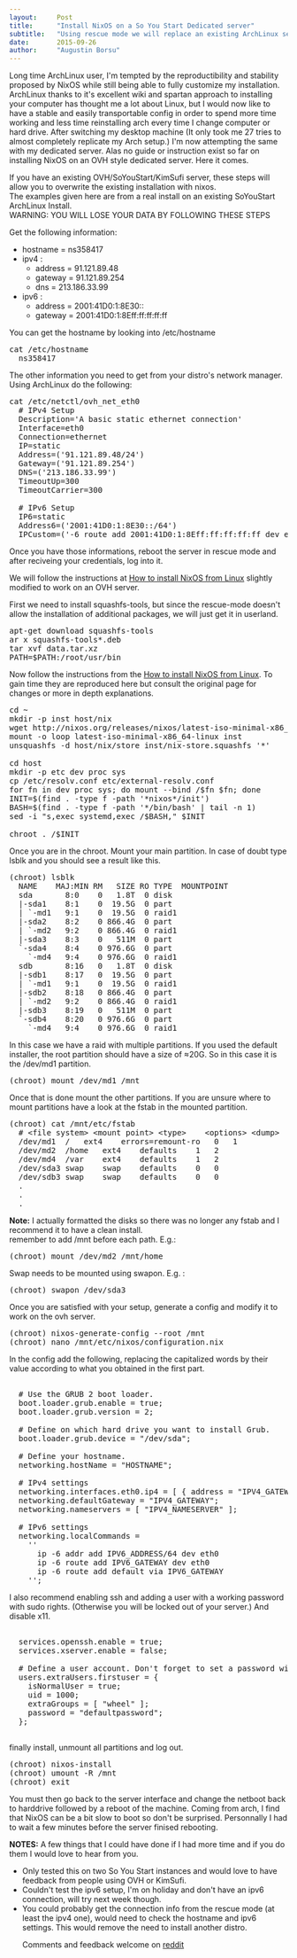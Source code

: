 ```yaml
---
layout:     Post
title:      "Install NixOS on a So You Start Dedicated server"
subtitle:   "Using rescue mode we will replace an existing ArchLinux server by a NixOs instance."
date:       2015-09-26
author:     "Augustin Borsu"
---
```



<p>Long time ArchLinux user, I'm tempted by the reproductibility and stability proposed by NixOS while still being able to fully customize my installation. ArchLinux thanks to it's excellent wiki and spartan approach to installing your computer has thought me a lot about Linux, but I would now like to have a stable and easily transportable config in order to spend more time working and less time reinstalling arch every time I change computer or hard drive. After switching my desktop machine (It only took me 27 tries to almost completely replicate my Arch setup.) I'm now attempting the same with my dedicated server. Alas no guide or instruction exist so far on installing NixOS on an OVH style dedicated server. Here it comes.</p>

<p>
If you have  an existing OVH/SoYouStart/KimSufi server, these steps will allow you to overwrite the existing installation with nixos.<br />
The examples given here are from a real install on an existing SoYouStart ArchLinux Install.<br />
WARNING: YOU WILL LOSE YOUR DATA BY FOLLOWING THESE STEPS
</p>

<p>
Get the following information:<br />
<ul>
<li>hostname = ns358417</li>
<li>ipv4 :
<ul>
<li>address = 91.121.89.48</li>
<li>gateway = 91.121.89.254</li>
<li>dns = 213.186.33.99</li>
</ul></li>
<li>ipv6 :
<ul>
<li>address = 2001:41D0:1:8E30::</li>
<li>gateway = 2001:41D0:1:8Eff:ff:ff:ff:ff</li>
</ul></li>
</ul>

You can get the hostname by looking into /etc/hostname
<pre>
cat /etc/hostname
  ns358417
</pre>

The other information you need to get from your distro's network manager. Using ArchLinux do the following:
<pre>
cat /etc/netctl/ovh_net_eth0
  # IPv4 Setup
  Description='A basic static ethernet connection'
  Interface=eth0
  Connection=ethernet
  IP=static
  Address=('91.121.89.48/24')
  Gateway=('91.121.89.254')
  DNS=('213.186.33.99')
  TimeoutUp=300
  TimeoutCarrier=300

  # IPv6 Setup
  IP6=static
  Address6=('2001:41D0:1:8E30::/64')
  IPCustom=('-6 route add 2001:41D0:1:8Eff:ff:ff:ff:ff dev eth0' '-6 route add default via 2001:41D0:1:8Eff:ff:ff:ff:ff')
</pre>

Once you have those informations, reboot the server in rescue mode and after reciveing your credentials, log into it.

We will follow the instructions at <a href="https://nixos.org/wiki/How_to_install_NixOS_from_Linux">How to install NixOS from Linux</a> slightly modified to work on an OVH server.

First we need to install squashfs-tools, but since the rescue-mode doesn't allow the installation of additional packages, we will just get it in userland.

<pre>
apt-get download squashfs-tools
ar x squashfs-tools*.deb
tar xvf data.tar.xz
PATH=$PATH:/root/usr/bin
</pre>

Now follow the instructions from the <a href="https://nixos.org/wiki/How_to_install_NixOS_from_Linux">How to install NixOS from Linux</a>.
To gain time they are reproduced here but consult the original page for changes or more in depth explanations.

<pre>
cd ~
mkdir -p inst host/nix
wget http://nixos.org/releases/nixos/latest-iso-minimal-x86_64-linux
mount -o loop latest-iso-minimal-x86_64-linux inst
unsquashfs -d host/nix/store inst/nix-store.squashfs '*'

cd host
mkdir -p etc dev proc sys
cp /etc/resolv.conf etc/external-resolv.conf
for fn in dev proc sys; do mount --bind /$fn $fn; done
INIT=$(find . -type f -path '*nixos*/init')
BASH=$(find . -type f -path '*/bin/bash' | tail -n 1)
sed -i "s,exec systemd,exec /$BASH," $INIT

chroot . /$INIT
</pre>

Once you are in the chroot.
Mount your main partition. In case of doubt type lsblk and you should see a result like this.
<pre>
(chroot) lsblk
  NAME    MAJ:MIN RM   SIZE RO TYPE  MOUNTPOINT
  sda       8:0    0   1.8T  0 disk
  |-sda1    8:1    0  19.5G  0 part
  | `-md1   9:1    0  19.5G  0 raid1
  |-sda2    8:2    0 866.4G  0 part
  | `-md2   9:2    0 866.4G  0 raid1
  |-sda3    8:3    0   511M  0 part
  `-sda4    8:4    0 976.6G  0 part
    `-md4   9:4    0 976.6G  0 raid1
  sdb       8:16   0   1.8T  0 disk
  |-sdb1    8:17   0  19.5G  0 part
  | `-md1   9:1    0  19.5G  0 raid1
  |-sdb2    8:18   0 866.4G  0 part
  | `-md2   9:2    0 866.4G  0 raid1
  |-sdb3    8:19   0   511M  0 part
  `-sdb4    8:20   0 976.6G  0 part
    `-md4   9:4    0 976.6G  0 raid1
</pre>

In this case we have a raid with multiple partitions. If you used the default installer, the root partition should have a size of ≈20G. So in this case it is the /dev/md1 partition.

<pre>
(chroot) mount /dev/md1 /mnt
</pre>

Once that is done mount the other partitions. If you are unsure where to mount partitions have a look at the fstab in the mounted partition.
<pre>
(chroot) cat /mnt/etc/fstab
  # &lt;file system&gt;	&lt;mount point&gt;	&lt;type&gt;	&lt;options&gt;	&lt;dump&gt;	&lt;pass&gt;
  /dev/md1	/	ext4	errors=remount-ro	0	1
  /dev/md2	/home	ext4	defaults	1	2
  /dev/md4	/var	ext4	defaults	1	2
  /dev/sda3	swap	swap	defaults	0	0
  /dev/sdb3	swap	swap	defaults	0	0
  .
  .
  .
</pre>

<b>Note:</b> I actually formatted the disks so there was no longer any fstab and I recommend it to have a clean install. <br />
remember to add /mnt before each path. E.g.:
<pre>
(chroot) mount /dev/md2 /mnt/home
</pre>
Swap needs to be mounted using swapon. E.g. :
<pre>
(chroot) swapon /dev/sda3
</pre>

Once you are satisfied with your setup, generate a config and modify it to work on the ovh server.
<pre>
(chroot) nixos-generate-config --root /mnt
(chroot) nano /mnt/etc/nixos/configuration.nix
</pre>

In the config add the following, replacing the capitalized words by their value according to what you obtained in the first part.
<pre>

  # Use the GRUB 2 boot loader.
  boot.loader.grub.enable = true;
  boot.loader.grub.version = 2;

  # Define on which hard drive you want to install Grub.
  boot.loader.grub.device = "/dev/sda";

  # Define your hostname.
  networking.hostName = "HOSTNAME";

  # IPv4 settings
  networking.interfaces.eth0.ip4 = [ { address = "IPV4_GATEWAY"; prefixLength = 24; } ];
  networking.defaultGateway = "IPV4_GATEWAY";
  networking.nameservers = [ "IPV4_NAMESERVER" ];

  # IPv6 settings
  networking.localCommands =
    ''
      ip -6 addr add IPV6_ADDRESS/64 dev eth0
      ip -6 route add IPV6_GATEWAY dev eth0
      ip -6 route add default via IPV6_GATEWAY
    '';
</pre>

I also recommend enabling ssh and adding a user with a working password with sudo rights.
(Otherwise you will be locked out of your server.) And disable x11.
<pre>

  services.openssh.enable = true;
  services.xserver.enable = false;

  # Define a user account. Don't forget to set a password with ‘passwd’.
  users.extraUsers.firstuser = {
    isNormalUser = true;
    uid = 1000;
    extraGroups = [ "wheel" ];
    password = "defaultpassword";
  };

</pre>

finally install, unmount all partitions and log out.
<pre>
(chroot) nixos-install
(chroot) umount -R /mnt
(chroot) exit
</pre>

You must then go back to the server interface and change the netboot back to harddrive followed by a reboot of the machine.
Coming from arch, I find that NixOS can be a bit slow to boot so don't be surprised.
Personnally I had to wait a few minutes before the server finised rebooting.
</p>

<p><b>NOTES:</b>
A few things that I could have done if I had more time and if you do them I would love to hear from you.
<ul>
<li>Only tested this on two So You Start instances and would love to have feedback from people using OVH or KimSufi.</li>
<li>Couldn't test the ipv6 setup, I'm on holiday and don't have an ipv6 connection, will try next week though.</li>
<li>You could probably get the connection info from the rescue mode (at least the ipv4 one), would need to check the hostname and ipv6 settings. This would remove the need to install another distro.</li>
</p>

<p>Comments and feedback welcome on <a href="https://www.reddit.com/r/NixOS/comments/3mh5yr/install_nixos_on_a_soyoustart_dedicated_server/">reddit</a></p>
